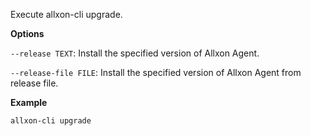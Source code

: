 Execute allxon-cli upgrade.

**Options**

`--release TEXT`: Install the specified version of Allxon Agent. 

`--release-file FILE`: Install the specified version of Allxon Agent from release file.

**Example**
```bash
allxon-cli upgrade
```